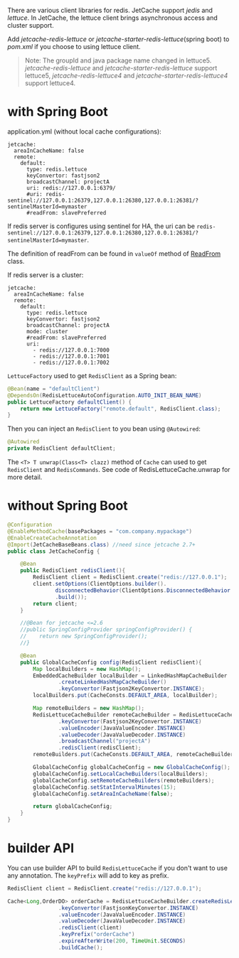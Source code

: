 
There are various client libraries for redis. JetCache support *jedis* and *lettuce*. 
In JetCache, the lettuce client brings asynchronous access and cluster support. 

Add *jetcache-redis-lettuce* or *jetcache-starter-redis-lettuce*(spring boot) to *pom.xml* if you choose to using lettuce client.
> Note: The groupId and java package name changed in lettuce5. *jetcache-redis-lettuce* and *jetcache-starter-redis-lettuce* support lettuce5, *jetcache-redis-lettuce4* and *jetcache-starter-redis-lettuce4* support lettuce4. 


# with Spring Boot
application.yml (without local cache configurations):
```
jetcache: 
  areaInCacheName: false
  remote:
    default:
      type: redis.lettuce
      keyConvertor: fastjson2
      broadcastChannel: projectA
      uri: redis://127.0.0.1:6379/
      #uri: redis-sentinel://127.0.0.1:26379,127.0.0.1:26380,127.0.0.1:26381/?sentinelMasterId=mymaster
      #readFrom: slavePreferred
```

If redis server is configures using sentinel for HA, the uri can be ```redis-sentinel://127.0.0.1:26379,127.0.0.1:26380,127.0.0.1:26381/?sentinelMasterId=mymaster```.

The definition of readFrom can be found in ```valueOf``` method of [ReadFrom](https://github.com/lettuce-io/lettuce-core/blob/master/src/main/java/io/lettuce/core/ReadFrom.java) class.

If redis server is a cluster:
```
jetcache: 
  areaInCacheName: false
  remote:
    default:
      type: redis.lettuce
      keyConvertor: fastjson2
      broadcastChannel: projectA
      mode: cluster
      #readFrom: slavePreferred
      uri:
        - redis://127.0.0.1:7000
        - redis://127.0.0.1:7001
        - redis://127.0.0.1:7002
```

```LettuceFactory``` used to get ```RedisClient``` as a Spring bean: 
```java
@Bean(name = "defaultClient")
@DependsOn(RedisLettuceAutoConfiguration.AUTO_INIT_BEAN_NAME)
public LettuceFactory defaultClient() {
    return new LettuceFactory("remote.default", RedisClient.class);
}
```
Then you can inject an ```RedisClient``` to you bean using ```@Autowired```: 
```java
@Autowired
private RedisClient defaultClient;
```

The ```<T> T unwrap(Class<T> clazz)``` method of ```Cache``` can used to get ```RedisClient``` and ```RedisCommands```.
See code of RedisLettuceCache.unwrap for more detail.

# without Spring Boot
```java
@Configuration
@EnableMethodCache(basePackages = "com.company.mypackage")
@EnableCreateCacheAnnotation
@Import(JetCacheBaseBeans.class) //need since jetcache 2.7+
public class JetCacheConfig {

    @Bean
    public RedisClient redisClient(){
        RedisClient client = RedisClient.create("redis://127.0.0.1");
        client.setOptions(ClientOptions.builder().
               disconnectedBehavior(ClientOptions.DisconnectedBehavior.REJECT_COMMANDS)
               .build());
        return client;
    }

    //@Bean for jetcache <=2.6 
    //public SpringConfigProvider springConfigProvider() {
    //    return new SpringConfigProvider();
    //}

    @Bean
    public GlobalCacheConfig config(RedisClient redisClient){
        Map localBuilders = new HashMap();
        EmbeddedCacheBuilder localBuilder = LinkedHashMapCacheBuilder
                .createLinkedHashMapCacheBuilder()
                .keyConvertor(Fastjson2KeyConvertor.INSTANCE);
        localBuilders.put(CacheConsts.DEFAULT_AREA, localBuilder);

        Map remoteBuilders = new HashMap();
        RedisLettuceCacheBuilder remoteCacheBuilder = RedisLettuceCacheBuilder.createRedisLettuceCacheBuilder()
                .keyConvertor(Fastjson2KeyConvertor.INSTANCE)
                .valueEncoder(JavaValueEncoder.INSTANCE)
                .valueDecoder(JavaValueDecoder.INSTANCE)
                .broadcastChannel("projectA")
                .redisClient(redisClient);
        remoteBuilders.put(CacheConsts.DEFAULT_AREA, remoteCacheBuilder);

        GlobalCacheConfig globalCacheConfig = new GlobalCacheConfig();
        globalCacheConfig.setLocalCacheBuilders(localBuilders);
        globalCacheConfig.setRemoteCacheBuilders(remoteBuilders);
        globalCacheConfig.setStatIntervalMinutes(15);
        globalCacheConfig.setAreaInCacheName(false);

        return globalCacheConfig;
    }
}
```

# builder API
You can use builder API to build ```RedisLettuceCache``` if you don't want to use any annotation.
The ```keyPrefix``` will add to key as prefix.
```java
RedisClient client = RedisClient.create("redis://127.0.0.1");

Cache<Long,OrderDO> orderCache = RedisLettuceCacheBuilder.createRedisLettuceCacheBuilder()
                .keyConvertor(FastjsonKeyConvertor.INSTANCE)
                .valueEncoder(JavaValueEncoder.INSTANCE)
                .valueDecoder(JavaValueDecoder.INSTANCE)
                .redisClient(client)
                .keyPrefix("orderCache")
                .expireAfterWrite(200, TimeUnit.SECONDS)
                .buildCache();
```
